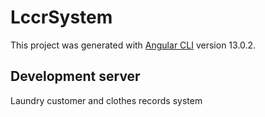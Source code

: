 # LccrSystem

This project was generated with [Angular CLI](https://github.com/angular/angular-cli) version 13.0.2.

## Development server
Laundry customer and clothes records system